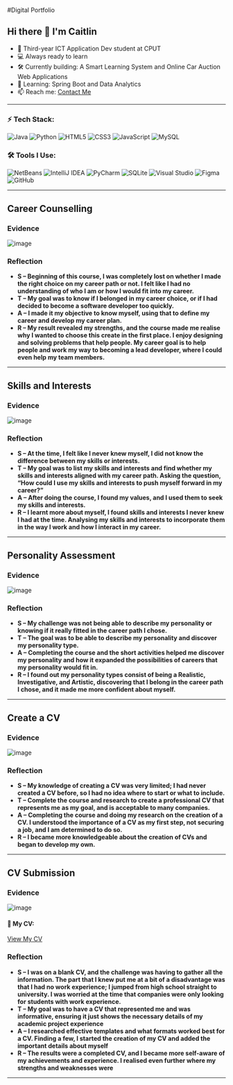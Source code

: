 #Digital Portfolio

## Hi there 👋 I'm Caitlin

- 🧠 Third-year ICT Application Dev student at CPUT  
- 💻 Always ready to learn
- 🛠️ Currently building: A Smart Learning System and Online Car Auction Web Applications
- 🌱 Learning: Spring Boot and Data Analytics 
- 📫 Reach me: [Contact Me](mailto:230426271@mycput.ac.za)  

---

### ⚡ Tech Stack:
![Java](https://img.shields.io/badge/Java-orange?logo=java&logoColor=white&style=for-the-badge)
![Python](https://img.shields.io/badge/Python-3776AB?logo=python&logoColor=white&style=for-the-badge)
![HTML5](https://img.shields.io/badge/HTML5-e34c26?logo=html5&logoColor=white&style=for-the-badge)
![CSS3](https://img.shields.io/badge/CSS3-1572b6?logo=css3&logoColor=white&style=for-the-badge)
![JavaScript](https://img.shields.io/badge/JavaScript-f7df1e?logo=javascript&logoColor=black&style=for-the-badge)
![MySQL](https://img.shields.io/badge/MySQL-4479A1?logo=mysql&logoColor=white&style=for-the-badge)

### 🛠️ Tools I Use:

![NetBeans](https://img.shields.io/badge/NetBeans-1B6AC6?logo=apache-netbeans-ide&logoColor=white&style=for-the-badge)
![IntelliJ IDEA](https://img.shields.io/badge/IntelliJ%20IDEA-000000?logo=intellij-idea&logoColor=white&style=for-the-badge)
![PyCharm](https://img.shields.io/badge/PyCharm-000000?logo=pycharm&logoColor=white&style=for-the-badge)
![SQLite](https://img.shields.io/badge/SQLite-07405E?logo=sqlite&logoColor=white&style=for-the-badge)
![Visual Studio](https://img.shields.io/badge/Visual%20Studio-5C2D91?logo=visual-studio&logoColor=white&style=for-the-badge)
![Figma](https://img.shields.io/badge/Figma-F24E1E?logo=figma&logoColor=white&style=for-the-badge)
![GitHub](https://img.shields.io/badge/GitHub-181717?logo=github&logoColor=white&style=for-the-badge)

---

## Career Counselling

### Evidence

![image](https://github.com/user-attachments/assets/0cbe31b1-ca78-4d45-900e-e0f6874596bb)

### Reflection
- **S – Beginning of this course, I was completely lost on whether I made the right choice on my career path or not. I felt like I had no understanding of who I am or how I would fit into my career.** 
- **T – My goal was to know if I belonged in my career choice, or if I had decided to become a software developer too quickly.** 
- **A – I made it my objective to know myself, using that to define my career and develop my career plan.** 
- **R – My result revealed my strengths, and the course made me realise why I wanted to choose this create in the first place. I enjoy designing and solving problems that help people. My career goal is to help people and work my way to becoming a lead developer, where I could even help my team members.** 

---

## Skills and Interests

### Evidence

![image](https://github.com/user-attachments/assets/fc3339fe-5e8a-4dc1-94b5-f1774c3fd011)


### Reflection
- **S – At the time, I felt like I never knew myself, I did not know the difference between my skills or interests.** 
- **T – My goal was to list my skills and interests and find whether my skills and interests aligned with my career path. Asking the question, “How could I use my skills and interests to push myself forward in my career?”** 
- **A – After doing the course, I found my values, and I used them to seek my skills and interests.** 
- **R – I learnt more about myself, I found skills and interests I never knew I had at the time. Analysing my skills and interests to incorporate them in the way I work and how I interact in my career.** 

---

## Personality Assessment

### Evidence

![image](https://github.com/user-attachments/assets/701e9ff4-a7db-45c9-829c-5d0eed539fcc)


### Reflection
- **S – My challenge was not being able to describe my personality or knowing if it really fitted in the career path I chose.** 
- **T – The goal was to be able to describe my personality and discover my personality type.** 
- **A – Completing the course and the short activities helped me discover my personality and how it expanded the possibilities of careers that my personality would fit in.** 
- **R – I found out my personality types consist of being a Realistic, Investigative, and Artistic, discovering that I belong in the career path I chose, and it made me more confident about myself.** 

---

## Create a CV

### Evidence

![image](https://github.com/user-attachments/assets/62dd738c-4f8e-4724-8ae2-baf013d2c12a)


### Reflection
- **S – My knowledge of creating a CV was very limited; I had never created a CV before, so I had no idea where to start or what to include.** 
- **T – Complete the course and research to create a professional CV that represents me as my goal, and is acceptable to many companies.** 
- **A – Completing the course and doing my research on the creation of a CV. I understood the importance of a CV as my first step, not securing a job, and I am determined to do so.** 
- **R – I became more knowledgeable about the creation of CVs and began to develop my own.** 

---

## CV Submission

### Evidence

![image](https://github.com/user-attachments/assets/6543ac82-fa98-4aeb-9366-e6dc57ddf22c)

#### 📄 My CV:
[View My CV](https://github.com/CaitlinMalan28/Caitlin_Malan_CV)

### Reflection
- **S – I was on a blank CV, and the challenge was having to gather all the information. The part that I knew put me at a bit of a disadvantage was that I had no work experience; I jumped from high school straight to university. I was worried at the time that companies were only looking for students with work experience.** 
- **T – My goal was to have a CV that represented me and was informative, ensuring it just shows the necessary details of my academic project experience** 
- **A – I researched effective templates and what formats worked best for a CV. Finding a few, I started the creation of my CV and added the important details about myself** 
- **R – The results were a completed CV, and I became more self-aware of my achievements and experience. I realised even further where my strengths and weaknesses were** 

---


